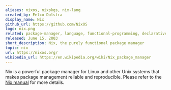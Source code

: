 ```yaml
---
aliases: nixos, nixpkgs, nix-lang
created_by: Eelco Dolstra
display_name: Nix
github_url: https://github.com/NixOS
logo: nix.png
related: package-manager, language, functional-programming, declarative-language
released: June 15, 2003
short_description: Nix, the purely functional package manager
topic: nix
url: https://nixos.org/
wikipedia_url: https://en.wikipedia.org/wiki/Nix_package_manager
---
```

Nix is a powerful package manager for Linux and other Unix systems that makes package management reliable and reproducible. Please refer to the [Nix manual](https://nixos.org/nix/manual) for more details.
